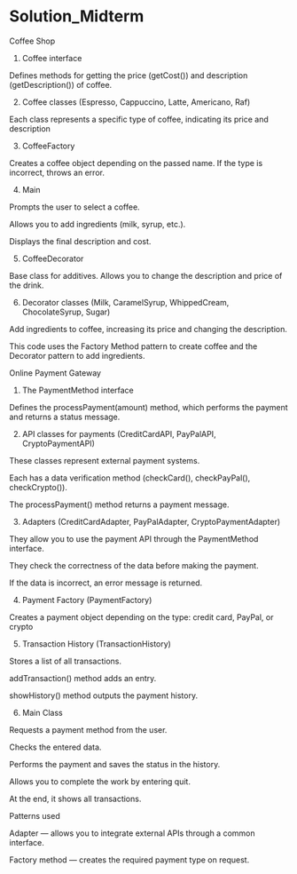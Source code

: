 # Solution_Midterm
Coffee Shop
1. Coffee interface

Defines methods for getting the price (getCost()) and description (getDescription()) of coffee.

2. Coffee classes (Espresso, Cappuccino, Latte, Americano, Raf)

Each class represents a specific type of coffee, indicating its price and description

3. CoffeeFactory

Creates a coffee object depending on the passed name. If the type is incorrect, throws an error.

4. Main

Prompts the user to select a coffee.

Allows you to add ingredients (milk, syrup, etc.).

Displays the final description and cost.

5. CoffeeDecorator

Base class for additives. Allows you to change the description and price of the drink.

 6. Decorator classes (Milk, CaramelSyrup, WhippedCream, ChocolateSyrup, Sugar)

Add ingredients to coffee, increasing its price and changing the description.

This code uses the Factory Method pattern to create coffee and the Decorator pattern to add ingredients.



Online Payment Gateway 

1. The PaymentMethod interface

Defines the processPayment(amount) method, which performs the payment and returns a status message.

2. API classes for payments (CreditCardAPI, PayPalAPI, CryptoPaymentAPI)

These classes represent external payment systems.

Each has a data verification method (checkCard(), checkPayPal(), checkCrypto()).

The processPayment() method returns a payment message.


3. Adapters (CreditCardAdapter, PayPalAdapter, CryptoPaymentAdapter)

They allow you to use the payment API through the PaymentMethod interface.

They check the correctness of the data before making the payment.

If the data is incorrect, an error message is returned.


4. Payment Factory (PaymentFactory)

Creates a payment object depending on the type: credit card, PayPal, or crypto

5. Transaction History (TransactionHistory)

Stores a list of all transactions.

addTransaction() method adds an entry.

showHistory() method outputs the payment history.


6. Main Class

Requests a payment method from the user.

Checks the entered data.

Performs the payment and saves the status in the history.

Allows you to complete the work by entering quit.

At the end, it shows all transactions.


Patterns used

Adapter — allows you to integrate external APIs through a common interface.

Factory method — creates the required payment type on request.